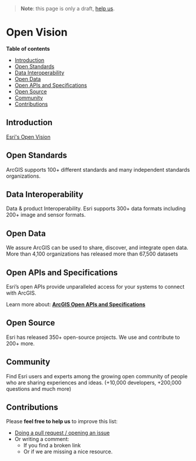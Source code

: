 > **Note**: this page is only a draft, [help us](#contributions).

# Open Vision
<!-- START doctoc generated TOC please keep comment here to allow auto update -->
<!-- DON'T EDIT THIS SECTION, INSTEAD RE-RUN doctoc TO UPDATE -->
**Table of contents**

- [Introduction](#introduction)
- [Open Standards](#open-standards)
- [Data Interoperability](#data-interoperability)
- [Open Data](#open-data)
- [Open APIs and Specifications](#open-apis-and-specifications)
- [Open Source](#open-source)
- [Community](#community)
- [Contributions](#contributions)

<!-- END doctoc generated TOC please keep comment here to allow auto update -->

## Introduction
[Esri's Open Vision](http://www.esri.com/software/open)

## Open Standards
ArcGIS supports 100+ different standards and many independent standards organizations.

## Data Interoperability
Data & product Interoperability. Esri supports 300+ data formats including 200+ image and sensor formats.

## Open Data
We assure ArcGIS can be used to share, discover, and integrate open data. More than 4,100 organizations has released more than 67,500 datasets

## Open APIs and Specifications
Esri’s open APIs provide unparalleled access for your systems to connect with ArcGIS.

Learn more about: **[ArcGIS Open APIs and Specifications](open-apis-and-specs/README.md)**

## Open Source
Esri has released 350+ open-source projects. We use and contribute to 200+ more.

## Community
Find Esri users and experts among the growing open community of people who are sharing experiences and ideas. (+10,000 developers, +200,000 questions and much more)

## Contributions
Please **feel free to help us** to improve this list:

* [Doing a pull request / opening an issue](https://github.com/hhkaos/awesome-arcgis#contributions)
* Or writing a comment:
  * If you find a broken link
  * Or if we are missing a nice resource.
